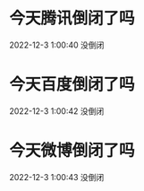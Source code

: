 # 今天腾讯倒闭了吗

2022-12-3 1:00:40 没倒闭

# 今天百度倒闭了吗

2022-12-3 1:00:42 没倒闭

# 今天微博倒闭了吗

2022-12-3 1:00:43 没倒闭

